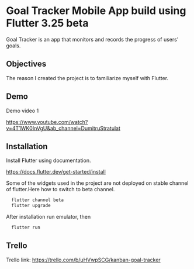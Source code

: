 
# Goal Tracker Mobile App build using Flutter 3.25 beta

Goal Tracker is an app that monitors and records the progress of users' goals.




## Objectives

The reason I created the project is to familiarize myself with Flutter.

## Demo

Demo video 1

https://www.youtube.com/watch?v=4T1WK0InVgU&ab_channel=DumitruStratulat



## Installation

Install Flutter using documentation.

https://docs.flutter.dev/get-started/install

Some of the widgets used in the project are not deployed on stable channel of flutter.Here how to switch to beta channel.

```bash
  flutter channel beta
  flutter upgrade
```
After installation run emulator, then

```bash
  flutter run
```

    

## Trello

Trello link: https://trello.com/b/uHVwpSCG/kanban-goal-tracker

